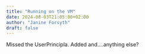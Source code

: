 ```yaml
---
title: "Running on the VM"
date: 2024-08-03T21:05:00+02:00
author: "Janine Forsyth"
draft: false
---
```


<p>Missed the UserPrincipla. Added and....anything else?</p>